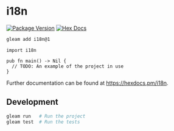 # i18n

[![Package Version](https://img.shields.io/hexpm/v/i18n)](https://hex.pm/packages/i18n)
[![Hex Docs](https://img.shields.io/badge/hex-docs-ffaff3)](https://hexdocs.pm/i18n/)

```sh
gleam add i18n@1
```
```gleam
import i18n

pub fn main() -> Nil {
  // TODO: An example of the project in use
}
```

Further documentation can be found at <https://hexdocs.pm/i18n>.

## Development

```sh
gleam run   # Run the project
gleam test  # Run the tests
```
